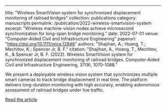 ---
title: "Wireless SmartVision system for synchronized displacement monitoring of railroad bridges"
collection: publications
category: manuscripts
permalink: /publication/2022-wireless-smartvision-system
excerpt: "Wireless machine-vision nodes achieve microsecond synchronization for long-span bridge monitoring."
date: 2022-07-01
venue: "Computer-Aided Civil and Infrastructure Engineering"
paperurl: "https://doi.org/10.1111/mice.12846"
authors: "Shajihan, A.; Hoang, T.; Mechitov, K.; Spencer Jr, B. F."
citation: "Shajihan, A., Hoang, T., Mechitov, K., & Spencer Jr, B. F. (2022). Wireless SmartVision system for synchronized displacement monitoring of railroad bridges. Computer-Aided Civil and Infrastructure Engineering, 37(9), 1070-1088."

We present a deployable wireless vision system that synchronizes multiple smart cameras to track bridge displacement in real time. The platform delivers long-duration monitoring with high accuracy, enabling autonomous assessment of railroad bridges under live traffic.

[Read the article](https://doi.org/10.1111/mice.12846)
